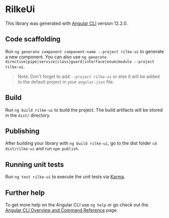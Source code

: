 # RilkeUi

This library was generated with [Angular CLI](https://github.com/angular/angular-cli) version 12.2.0.

## Code scaffolding

Run `ng generate component component-name --project rilke-ui` to generate a new component. You can also use `ng generate directive|pipe|service|class|guard|interface|enum|module --project rilke-ui`.
> Note: Don't forget to add `--project rilke-ui` or else it will be added to the default project in your `angular.json` file. 

## Build

Run `ng build rilke-ui` to build the project. The build artifacts will be stored in the `dist/` directory.

## Publishing

After building your library with `ng build rilke-ui`, go to the dist folder `cd dist/rilke-ui` and run `npm publish`.

## Running unit tests

Run `ng test rilke-ui` to execute the unit tests via [Karma](https://karma-runner.github.io).

## Further help

To get more help on the Angular CLI use `ng help` or go check out the [Angular CLI Overview and Command Reference](https://angular.io/cli) page.
